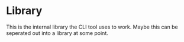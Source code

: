 # Library

This is the internal library the CLI tool uses to work.
Maybe this can be seperated out into a library at some point.
